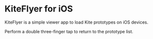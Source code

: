 
# KiteFlyer for iOS

KiteFlyer is a simple viewer app to load Kite prototypes on iOS devices.

Perform a double three-finger tap to return to the prototype list.

